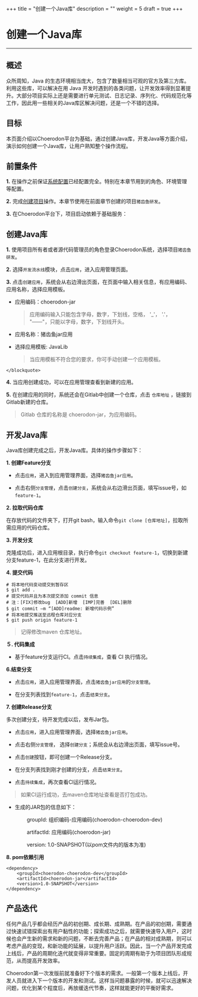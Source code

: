 ﻿+++
title = "创建一个Java库"
description = ""
weight = 5
draft = true
+++

# 创建一个Java库
---

## 概述
众所周知，Java 的生态环境相当庞大，包含了数量相当可观的官方及第三方库。利用这些库，可以解决在用 Java 开发时遇到的各类问题，让开发效率得到显著提升。大部分项目实际上还是需要进行单元测试、日志记录、序列化、代码规范化等工作，因此用一些相关的Java库区解决问题，还是一个不错的选择。

## 目标

本页面介绍以Choerodon平台为基础，通过创建Java库，开发Java等方面介绍，演示如何创建一个Java库，让用户熟知整个操作流程。


## 前置条件

**1.** 在操作之前保证[系统配置](../../user-guide/system-configuration)已经配置完全。特别在本章节用到的角色、环境管理等配置。

**2.** 完成[创建项目](../project)操作。本章节使用在前面章节创建的项目`猪齿鱼研发`。

**3.** 在Choerodon平台下，项目启动依赖于基础服务：

<h2 id="1">创建Java库</h2>

**1.** 使用项目所有者或者源代码管理员的角色登录Choerodon系统，选择项目``猪齿鱼研发``。

**2.** 选择`开发流水线`模块，点击`应用`，进入应用管理页面。

**3.** 点击``创建应用``，系统会从右边滑出页面，在页面中输入相关信息，有应用编码、应用名称，选择应用模板。

 -  应用编码：choerodon-jar
	 <blockquote class="warning">
    应用编码输入只能包含字母，数字，下划线，空格， '_'， '.'， "——"，只能以字母，数字，下划线开头。
    </blockquote>
 -  应用名称：猪齿鱼jar应用
 -   选择应用模板: JavaLib  
	
	 <blockquote class="note">
     当应用模板不符合您的要求，你可手动创建一个应用模板。
    </blockquote>

**4.** 当应用创建成功，可以在应用管理查看到新建的应用。

**5.** 在创建应用的同时，系统还会在Gitlab中创建一个仓库，点击 ``仓库地址`` ，链接到Gitlab新建的仓库。
    
<blockquote class="note">
	Gitlab 仓库的名称是 choerodon-jar，为应用编码。
</blockquote>

<h2 id="2">开发Java库</h2>

Java库创建完成之后，开发Java库。具体的操作步骤如下：

 **1. 创建Feature分支**

 - 点击`应用`，进入到应用管理界面，选择`猪齿鱼jar应用`。
 
 - 点击右侧`分支管理`，点击`创建分支`，系统会从右边滑出页面，填写issue号，如`feature-1`。 

**2. 拉取代码仓库**
 
 在存放代码的文件夹下，打开git bash，输入命令`git clone [仓库地址]`，拉取所需应用的代码仓库。

 **3. 开发分支**
 
 克隆成功后，进入应用根目录，执行命令`git checkout feature-1`，切换到新建分支feature-1，在此分支进行开发。
 
 **4. 提交代码**
  
	# 将本地代码变动提交到暂存区
	$ git add .
	# 提交代码并且为本次提交添加 commit 信息
	# 注：[FIX]修改bug  [ADD]新增  [IMP]完善  [DEL]删除
	$ git commit –m “[ADD]readme: 新增代码示例”
	# 将本地提交推送至远程仓库对应分支
	$ git push origin feature-1

<blockquote class="note">
	记得修改maven 仓库地址。
</blockquote>

**５. 代码集成**

 - 基于feature分支运行CI。点击`持续集成`，查看 CI 执行情况。
 
 **6.结束分支**
 
 - 点击`应用`，进入应用管理界面，点击`猪齿鱼jar应用`的`分支管理`。
 
 - 在分支列表找到`feature-1`，点击`结束分支`。
 
 **7. 创建Release分支**
 
多次创建分支，待开发完成以后，发布Jar包。

 - 点击`应用`，进入应用管理界面，选择`猪齿鱼jar应用`。
 
 - 点击右侧`分支管理`， 选择`创建分支`；系统会从右边滑出页面，填写issue号。
 
 - 点击`创建`按钮，即可创建一个Release分支。

 - 在分支列表找到刚才创建的分支，点击`结束分支`。

 - 点击`持续集成`，再次查看CI运行情况。
    
<blockquote class="note">
	如果CI运行成功，去maven仓库地址查看是否打包成功。
</blockquote>

 - 生成的JAR包的信息如下：
 
　　　　groupId: 组织编码-应用编码(choerodon-choerodon-dev)

　　　　artifactId: 应用编码(choerodon-jar)
 
　　　　version: 1.0-SNAPSHOT(以pom文件内的版本为准)
 
  **8. pom依赖引用**

	<dependency>
		<groupId>choerodon-choerodon-dev</groupId>
		<artifactId>choerodon-jar</artifactId>
		<version>1.0-SNAPSHOT</version>
	</dependency>
  
<h2 id="5">产品迭代</h2>

任何产品几乎都会经历产品的初创期、成长期、成熟期。在产品的初创期，需要通过快速试错探索出有用户黏性的功能；探索成功之后，就需要快速导入用户，这时候也会产生新的需求和新的问题，不断去完善产品；在产品的相对成熟期，则可以考虑产品的变现，和新功能的延展，以提升用户活跃。因此，当一个产品开发完成上线后，产品的周期化迭代就变得非常重要。固定的周期有助于为项目团队形成规范，从而提高开发效率。

Choerodon第一次发版前就准备好下个版本的需求。一般第一个版本上线后，开发人员就进入下一个版本的开发和测试。这样当问题暴露的时候，就可以迅速解决问题，优化到某个程度后，再放缓迭代节奏，这样就能更好的平衡好需求。



